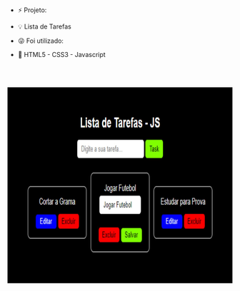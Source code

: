 
- ⚡ Projeto: 

- 💡 Lista de Tarefas

- 😜 Foi utilizado: 

- 💬 HTML5 - CSS3 - Javascript

<br><br><br>
<img align="center" height="440em" src="./assets/img/toodlist.jpg"/>


